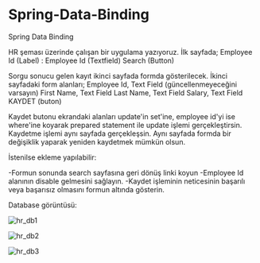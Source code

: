 # Spring-Data-Binding
Spring Data Binding

HR şeması üzerinde çalışan bir uygulama yazıyoruz.
İlk sayfada;
Employee Id (Label) : Employee Id (Textfield)
Search (Button)

Sorgu sonucu gelen kayıt ikinci sayfada formda gösterilecek.
İkinci sayfadaki form alanları;
Employee Id, Text Field (güncellenmeyeceğini varsayın)
First Name, Text Field
Last Name, Text Field
Salary, Text Field
KAYDET (buton)

 Kaydet butonu ekrandaki alanları update'in set'ine, employee id'yi ise where'ine koyarak prepared statement ile update işlemi gerçekleştirsin. Kaydetme işlemi aynı sayfada gerçekleşsin. Aynı sayfada formda bir değişiklik yaparak yeniden kaydetmek mümkün olsun.

İstenilse ekleme yapılabilir:

-Formun sonunda search sayfasına geri dönüş linki koyun
-Employee Id alanının disable gelmesini sağlayın.
-Kaydet işleminin neticesinin başarılı veya başarısız olmasını formun altında gösterin.

Database görüntüsü:

   ![hr_db1](https://user-images.githubusercontent.com/34796984/75258765-04aa5880-57f8-11ea-8091-3847688ec8d8.PNG)
   
   ![hr_db2](https://user-images.githubusercontent.com/34796984/75258929-463b0380-57f8-11ea-8009-bf00958e0a4d.PNG)
   
   ![hr_db3](https://user-images.githubusercontent.com/34796984/75259045-71255780-57f8-11ea-82f1-64277ccdadc6.PNG)

